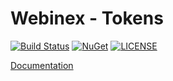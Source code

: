# Webinex - Tokens

[![Build Status](https://dev.azure.com/siarheiskalaban/webinex/_apis/build/status%2F%5BWebinex%20-%20Tokens%5D%20-%20CI?branchName=master)](https://dev.azure.com/siarheiskalaban/webinex/_build/latest?definitionId=26&branchName=master) [![NuGet](https://img.shields.io/nuget/v/Webinex.Tokens.All?label=NuGet&logo=NuGet)](https://img.shields.io/nuget/v/Webinex.Tokens.All?label=NuGet&logo=NuGet) [![LICENSE](https://img.shields.io/github/license/webinex/tokens?label=License)](https://img.shields.io/github/license/webinex/tokens?label=License) 

[Documentation](https://webinex.github.io/tokens/docs/getting-started)
